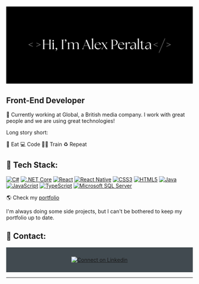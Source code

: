 ![alt README header](https://github.com/alperalt1/alperalt1/blob/2eadf3a325af78e02f748528f0bfd12ee2fb66f9/assets/imageredimenstyle.png)

## Front-End Developer

🔭 Currently working at Global, a British media company. I work with great people and we are using great technologies! 

Long story short:

🥑 Eat 💻 Code 💪🏽 Train ♻️ Repeat

## 🚀 Tech Stack:


[![C#](https://img.shields.io/badge/c%23-%23239120.svg?style=for-the-badge&logo=csharp&logoColor=white)](https://img.shields.io/badge/c%23-%23239120.svg?style=for-the-badge&logo=csharp&logoColor=white)
[![.NET Core](https://img.shields.io/badge/.NET%20Core-512BD4?style=for-the-badge&logo=dotnet&logoColor=white)](https://img.shields.io/badge/.NET%20Core-512BD4?style=for-the-badge&logo=dotnet&logoColor=white)
[![React](https://img.shields.io/badge/react-%2361DAFB.svg?style=for-the-badge&logo=react&logoColor=white)](https://img.shields.io/badge/react-%2361DAFB.svg?style=for-the-badge&logo=react&logoColor=white)
[![React Native](https://img.shields.io/badge/React%20Native-20232A?style=for-the-badge&logo=react&logoColor=61DAFB)](https://img.shields.io/badge/React%20Native-20232A?style=for-the-badge&logo=react&logoColor=61DAFB)
[![CSS3](https://img.shields.io/badge/css3-%231572B6.svg?style=for-the-badge&logo=css3&logoColor=white)](https://img.shields.io/badge/css3-%231572B6.svg?style=for-the-badge&logo=css3&logoColor=white)
[![HTML5](https://img.shields.io/badge/html5-%23E34F26.svg?style=for-the-badge&logo=html5&logoColor=white)](https://img.shields.io/badge/html5-%23E34F26.svg?style=for-the-badge&logo=html5&logoColor=white)
[![Java](https://img.shields.io/badge/java-%23ED8B00.svg?style=for-the-badge&logo=openjdk&logoColor=white)](https://img.shields.io/badge/java-%23ED8B00.svg?style=for-the-badge&logo=openjdk&logoColor=white)
[![JavaScript](https://img.shields.io/badge/javascript-%23323330.svg?style=for-the-badge&logo=javascript&logoColor=%23F7DF1E)](https://img.shields.io/badge/javascript-%23323330.svg?style=for-the-badge&logo=javascript&logoColor=%23F7DF1E)
[![TypeScript](https://img.shields.io/badge/typescript-%23007ACC.svg?style=for-the-badge&logo=typescript&logoColor=white)](https://img.shields.io/badge/typescript-%23007ACC.svg?style=for-the-badge&logo=typescript&logoColor=white)
[![Microsoft SQL Server](https://img.shields.io/badge/Microsoft%20SQL%20Server-CC2927?style=for-the-badge&logo=microsoft%20sql%20server&logoColor=white)](https://img.shields.io/badge/Microsoft%20SQL%20Server-CC2927?style=for-the-badge&logo=microsoft%20sql%20server&logoColor=white)


🌎 Check my [portfolio](https://www.ivelin.me/)

I'm always doing some side projects, but I can't be bothered to keep my portfolio up to date. 

## 💬 Contact:

<div align="center" style="background:#414a50; padding: 25px 0;">
     <a href="https://www.linkedin.com/in/alex-peralta-38961123a">
        <img src="https://raw.githubusercontent.com/Iwi4a/iwi4a/master/assets/linkedin.svg" alt="Connect on Linkedin">
    </a>
</div>

-----

